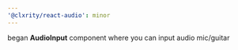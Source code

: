 ```yaml
---
'@clxrity/react-audio': minor
---
```


began **AudioInput** component where you can input audio mic/guitar
